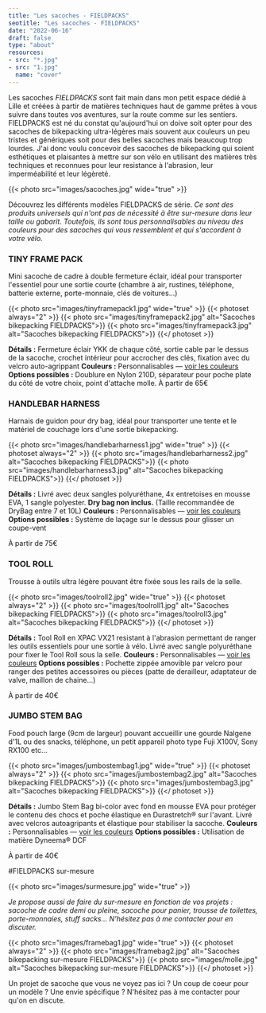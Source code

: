 ```yaml
---
title: "Les sacoches - FIELDPACKS"
seotitle: "Les sacoches - FIELDPACKS"
date: "2022-06-16"
draft: false
type: "about"
resources:
- src: "*.jpg"
- src: "1.jpg"
  name: "cover"
---
```

Les sacoches *FIELDPACKS* sont fait main dans mon petit espace dédié à Lille et créées à partir de matières techniques haut de gamme prêtes à vous suivre dans toutes vos aventures, sur la route comme sur les sentiers. FIELDPACKS est né du constat qu'aujourd'hui on doive soit opter pour des sacoches de bikepacking ultra-légères mais souvent aux couleurs un peu tristes et génériques soit pour des belles sacoches mais beaucoup trop lourdes. J'ai donc voulu concevoir des sacoches de bikepacking qui soient esthétiques et plaisantes à mettre sur son vélo en utilisant des matières très techniques et reconnues pour leur resistance à l'abrasion, leur imperméabilité et leur légèreté.

{{< photo src="images/sacoches.jpg" wide="true" >}}

Découvrez les différents modèles FIELDPACKS de série.
*Ce sont des produits universels qui n'ont pas de nécessité à être sur-mesure dans leur taille ou gabarit. Toutefois, ils sont tous personnalisables au niveau des couleurs pour des sacoches qui vous ressemblent et qui s'accordent à votre vélo.*

### TINY FRAME PACK
Mini sacoche de cadre à double fermeture éclair, idéal pour transporter l'essentiel pour une sortie courte (chambre à air, rustines, téléphone, batterie externe, porte-monnaie, clés de voitures...)

{{< photo src="images/tinyframepack1.jpg" wide="true" >}}
{{< photoset always="2" >}} {{< photo src="images/tinyframepack2.jpg" alt="Sacoches bikepacking FIELDPACKS">}} {{< photo src="images/tinyframepack3.jpg" alt="Sacoches bikepacking FIELDPACKS">}} {{</ photoset >}}

**Détails :**  Fermeture éclair YKK de chaque côté, sortie cable par le dessus de la sacoche, crochet intérieur pour accrocher des clés, fixation avec du velcro auto-agrippant
**Couleurs :** Personnalisables — [voir les couleurs](https://fieldpacks.fr/informations-techniques)
**Options possibles :** Doublure en Nylon 210D, séparateur pour poche plate du côté de votre choix, point d'attache molle.
À partir de 65€

### HANDLEBAR HARNESS
Harnais de guidon pour dry bag, idéal pour transporter une tente et le matériel de couchage lors d'une sortie bikepacking.

{{< photo src="images/handlebarharness1.jpg" wide="true" >}}
{{< photoset always="2" >}} {{< photo src="images/handlebarharness2.jpg" alt="Sacoches bikepacking FIELDPACKS">}} {{< photo src="images/handlebarharness3.jpg" alt="Sacoches bikepacking FIELDPACKS">}} {{</ photoset >}}

**Détails :** Livré avec deux sangles polyuréthane, 4x entretoises en mousse EVA, 1 sangle polyester. **Dry bag non inclus.** (Taille recommandée de DryBag entre 7 et 10L)
**Couleurs :** Personnalisables — [voir les couleurs](https://fieldpacks.fr/informations-techniques)
**Options possibles :** Système de laçage sur le dessus pour glisser un coupe-vent

À partir de 75€

### TOOL ROLL
Trousse à outils ultra légère pouvant être fixée sous les rails de la selle.

{{< photo src="images/toolroll2.jpg" wide="true" >}}
{{< photoset always="2" >}} {{< photo src="images/toolroll1.jpg" alt="Sacoches bikepacking FIELDPACKS">}} {{< photo src="images/toolroll3.jpg" alt="Sacoches bikepacking FIELDPACKS">}} {{</ photoset >}}

**Détails :** Tool Roll en XPAC VX21 resistant à l'abrasion permettant de ranger les outils essentiels pour une sortie à vélo. Livré avec sangle polyuréthane pour fixer le Tool Roll sous la selle.
**Couleurs :**  Personnalisables — [voir les couleurs](https://fieldpacks.fr/informations-techniques)
**Options possibles :** Pochette zippée amovible par velcro pour ranger des petites accessoires ou pièces (patte de derailleur, adaptateur de valve, maillon de chaine...)

À partir de 40€

### JUMBO STEM BAG
Food pouch large (9cm de largeur) pouvant accueillir une gourde Nalgene d'1L ou des snacks, téléphone, un petit appareil photo type Fuji X100V, Sony RX100 etc...

{{< photo src="images/jumbostembag1.jpg" wide="true" >}}
{{< photoset always="2" >}} {{< photo src="images/jumbostembag2.jpg" alt="Sacoches bikepacking FIELDPACKS">}} {{< photo src="images/jumbostembag3.jpg" alt="Sacoches bikepacking FIELDPACKS">}} {{</ photoset >}}

**Détails :** Jumbo Stem Bag bi-color avec fond en mousse EVA pour protéger le contenu des chocs et poche élastique en Durastretch® sur l'avant. Livré avec velcros autoagripants et élastique pour stabiliser la sacoche.
**Couleurs :**  Personnalisables — [voir les couleurs](https://fieldpacks.fr/informations-techniques)
**Options possibles :** Utilisation de matière Dyneema® DCF

À partir de 40€

#FIELDPACKS sur-mesure

{{< photo src="images/surmesure.jpg" wide="true" >}}

*Je propose aussi de faire du sur-mesure en fonction de vos projets : sacoche de cadre demi ou pleine, sacoche pour panier, trousse de toilettes, porte-monnaies, stuff sacks... N'hésitez pas à me contacter pour en discuter.*

{{< photo src="images/framebag1.jpg" wide="true" >}}
{{< photoset always="2" >}} {{< photo src="images/framebag2.jpg" alt="Sacoches bikepacking sur-mesure FIELDPACKS">}} {{< photo src="images/molle.jpg" alt="Sacoches bikepacking sur-mesure FIELDPACKS">}} {{</ photoset >}}

Un projet de sacoche que vous ne voyez pas ici ? Un coup de coeur pour un modèle ? Une envie spécifique ? N'hésitez pas à me contacter pour qu'on en discute.

